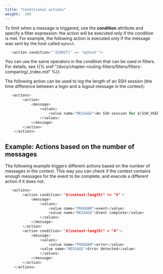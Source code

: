 ```yaml
---
title: "Conditional actions"
weight:  100
---
```

<!-- DISCLAIMER: This file is based on the syslog-ng Open Source Edition documentation https://github.com/balabit/syslog-ng-ose-guides/commit/2f4a52ee61d1ea9ad27cb4f3168b95408fddfdf2 and is used under the terms of The syslog-ng Open Source Edition Documentation License. The file has been modified by Axoflow. -->

To limit when a message is triggered, use the **condition** attribute and specify a filter expression: the action will be executed only if the condition is met. For example, the following action is executed only if the message was sent by the host called `myhost`.

```c
   <action condition="'${HOST}' == 'myhost'">

```

You can use the same operators in the condition that can be used in filters. For details, see {{% xref "/docs/chapter-routing-filters/filters/filters-comparing/_index.md" %}}.

The following action can be used to log the length of an SSH session (the time difference between a login and a logout message in the context):

```c
   <actions>
        <action>
            <message>
                <values>
                    <value name="MESSAGE">An SSH session for ${SSH_USERNAME}@1 from ${SSH_CLIENT_ADDRESS}@2 closed. Session lasted from ${DATE}@2 ${DATE} </value>
                </values>
            </message>
        </action>
    </actions>

```


## Example: Actions based on the number of messages

The following example triggers different actions based on the number of messages in the context. This way you can check if the context contains enough messages for the event to be complete, and execute a different action if it does not.

```c
   <actions>
        <action condition='"$(context-length)" >= "4"'>
            <message>
                <values>
                    <value name="PROGRAM">event</value>
                    <value name="MESSAGE">Event complete</value>
                </values>
            </message>
        </action>
        <action condition='"$(context-length)" < "4"'>
            <message>
                <values>
                    <value name="PROGRAM">error</value>
                <value name="MESSAGE">Error detected</value>
                </values>
            </message>
        </action>
    </actions>

```

